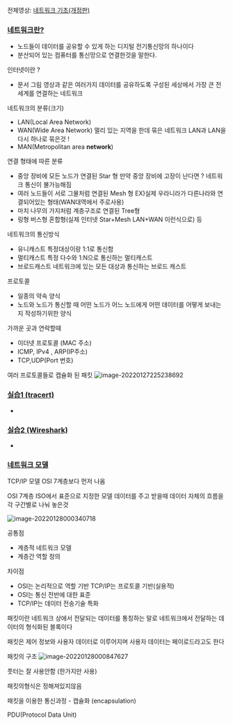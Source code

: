 전체영상: [네트워크 기초(개정판)](https://www.youtube.com/playlist?list=PL0d8NnikouEWcF1jJueLdjRIC4HsUlULi)

### [네트워크란?](https://youtu.be/Av9UFzl_wis?list=PL0d8NnikouEWcF1jJueLdjRIC4HsUlULi)

- 노드들이 데이터를 공유할 수 있게 하는 디지털 전기통신망의 하나이다
- 분산되어 있는 컴퓨터를 통신망으로 연결한것을 말한다.

인터넷이란 ? 

* 문서 그림 영상과 같은 여러가지 데이터를 공유하도록 구성된 세상에서 가장 큰 전세계를 연결하는 네트워크

네트워크의 분류(크기)

* LAN(Local Area Network)
* WAN(Wide Area Network) 멀리 있는 지역을 한데 묶은 네트워크 LAN과 LAN을 다시 하나로 묶은것 !
* MAN(Metropolitan area **network**)

연결 형태에 따른 분류

* 중앙 장비에 모든 노드가 연결된 Star 형 만약 중앙 장비에 고장이 난다면 ? 네트워크 통신이 불가능해짐
* 여러 노드들이 서로 그물처럼 연결된 Mesh 형 EX)실제 우라니라가 다른나라와 연결되어있는 형태(WAN대역에서 주로사용)
* 마치 나무의 가지처럼 계층구조로 연결된 Tree형
* 링형 버스형 혼합형(실제 인터넷 Star+Mesh LAN+WAN 이런식으로) 등

네트워크의 통신방식 

* 유니캐스트 특정대상이랑 1:1로 통신함 
* 멀티캐스트 특정 다수와 1:N으로 통신하는 멀티캐스트
* 브로드캐스트 네트워크에 있는 모든 대상과 통신하는 브로드 캐스트

프로토콜

* 일종의 약속 양식 
* 노드와 노드가 통신할 때 어떤 노드가 어느 노드에게 어떤 데이터를 어떻게 보내는지 작성하기위한 양식

가까운 곳과 연락할때 

* 이더넷 프로토콜 (MAC 주소)
* ICMP, IPv4 , ARP(IP주소)
* TCP,UDP(Port 번호)

여러 프로토콜들로 캡슐화 된 패킷 ![image-20220127225238692](C:\Users\lee\AppData\Roaming\Typora\typora-user-images\image-20220127225238692.png)



### [실습1 (tracert)](https://youtu.be/paJf7JbBWqY?list=PL0d8NnikouEWcF1jJueLdjRIC4HsUlULi)

- 

### [실습2 (Wireshark)](https://youtu.be/vBrQ3yzerMg?list=PL0d8NnikouEWcF1jJueLdjRIC4HsUlULi)

- 

### [네트워크 모델](https://youtu.be/y9nlT52SAcg?list=PL0d8NnikouEWcF1jJueLdjRIC4HsUlULi)

TCP/IP 모델 OSI 7계층보다 먼저 나옴

OSI 7계층 ISO에서 표준으로 지정한 모델 데이터를 주고 받을때 데이터 자체의 흐름을 각 구간별로 나눠 놓은것

![image-20220128000340718](C:\Users\lee\AppData\Roaming\Typora\typora-user-images\image-20220128000340718.png)

공통점 

* 계층적 네트워크 모델
* 계층간 역할 정의

차이점

* OSI는 논리적으로 역할 기반 TCP/IP는 프로토콜 기반(실용적)
* OSI는 통신 전반에 대한 표준
* TCP/IP는 데이터 전송기술 특화

패킷이란 네트워크 상에서 전달되는 데이터를 통칭하는 말로 네트워크에서 전달하는 데이터의 형식화된 블록이다

패킷은 제어 정보와 사용자 데이터로 이루어지며 사용자 데이터는 페이로드라고도 한다

패킷의 구조 ![image-20220128000847627](C:\Users\lee\AppData\Roaming\Typora\typora-user-images\image-20220128000847627.png)

풋터는 잘 사용안함 (한가지만 사용) 

패킷의형식은 정해져있지않음

패킷을 이용한 통신과정 - 캡슐화 (encapsulation)

PDU(Protocol Data Unit)



